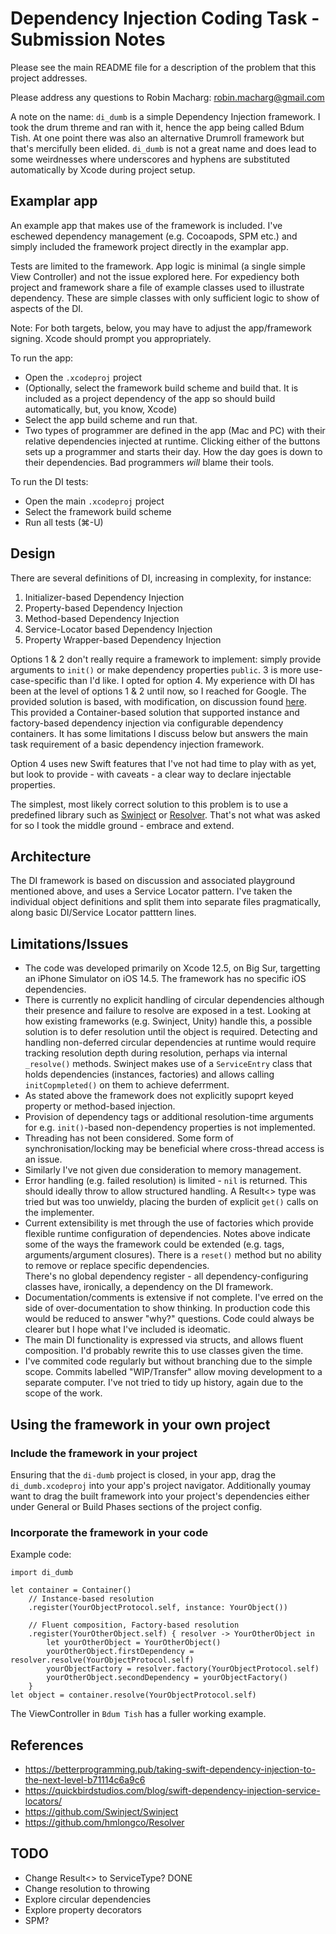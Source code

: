 #  Dependency Injection Coding Task - Submission Notes

Please see the main README file for a description of the problem that this project addresses.

Please address any questions to Robin Macharg: robin.macharg@gmail.com

A note on the name: `di_dumb` is a simple Dependency Injection framework.  I took the drum threme and ran with it, hence the app being called Bdum Tish.
At one point there was also an alternative Drumroll framework but that's mercifully been elided.  `di_dumb` is not a great name and does lead to some weirdnesses
where underscores and hyphens are substituted automatically by Xcode during project setup.

## Examplar app

An example app that makes use of the framework is included.  I've eschewed dependency management (e.g. Cocoapods, SPM etc.) and simply included the 
framework project directly in the examplar app.

Tests are limited to the framework.  App logic is minimal (a single simple View Controller) and not the issue explored here. For expediency both project and 
framework share a file of example classes used to illustrate dependency.  These are simple classes with only sufficient logic to show of aspects of the DI. 

Note: For both targets, below, you may have to adjust the app/framework signing. Xcode should prompt you appropriately.

To run the app:
- Open the `.xcodeproj` project
- (Optionally, select the framework build scheme and build that.  It is included as a project dependency of the app 
  so should build automatically, but, you know, Xcode)
- Select the app build scheme and run that.
- Two types of programmer are defined in the app (Mac and PC) with their relative dependencies injected at runtime.  Clicking either of the buttons sets up a 
  programmer and starts their day.  How the day goes is down to their dependencies. Bad programmers _will_ blame their tools.

To run the DI tests:
- Open the main `.xcodeproj` project
- Select the framework build scheme
- Run all tests (&#8984;-U)

## Design

There are several definitions of DI, increasing in complexity, for instance:

1. Initializer-based Dependency Injection
2. Property-based Dependency Injection
3. Method-based Dependency Injection
4. Service-Locator based Dependency Injection
5. Property Wrapper-based Dependency Injection

Options 1 & 2 don't really require a framework to implement: simply provide arguments to `init()` or make dependency properties 
`public`.  3 is more use-case-specific than I'd like.  I opted for option 4. My experience with DI has been at the level of options 1 & 2 until now, so I reached 
for Google.  The provided solution is based, with modification, on discussion found [here](https://quickbirdstudios.com/blog/swift-dependency-injection-service-locators/).  
This provided a Container-based solution that supported instance and factory-based dependency injection via configurable dependency 
containers.  It has some limitations I discuss below but answers the main task requirement of a basic dependency injection framework.

Option 4 uses new Swift features that I've not had time to play with as yet, but look to provide - with caveats - a clear way to declare injectable properties.

The simplest, most likely correct solution to this problem is to use a predefined library such as [Swinject](https://github.com/Swinject/Swinject) or 
[Resolver](https://github.com/hmlongco/Resolver).  That's not what was asked for so I took the middle ground - embrace and extend.

## Architecture

The DI framework is based on discussion and associated playground mentioned above, and uses a Service Locator pattern.  I've taken the individual object 
definitions and split them into separate files pragmatically, along basic DI/Service Locator patttern lines.

## Limitations/Issues

- The code was developed primarily on Xcode 12.5, on Big Sur, targetting an iPhone Simulator on iOS 14.5.  The framework has no specific iOS dependencies.
- There is currently no explicit handling of circular dependencies although their presence and failure to resolve are exposed in a test.  Looking at how existing 
  frameworks (e.g. Swinject, Unity) handle this, a possible solution is to defer resolution until the object is required.  Detecting and handling non-deferred circular 
  dependencies at runtime would require tracking resolution depth during resolution, perhaps via internal `_resolve()` methods.  Swinject makes use of a
  `ServiceEntry` class that holds dependencies (instances, factories) and allows calling `initCopmpleted()` on them to achieve deferrment.
- As stated above the framework does not explicitly supoprt keyed property or method-based injection.  
- Provision of dependency tags or additional resolution-time arguments for e.g. `init()`-based non-dependency properties is not implemented. 
- Threading has not been considered.  Some form of synchronisation/locking may be beneficial where cross-thread access is an issue.
- Similarly I've not given due consideration to memory management.
- Error handling (e.g. failed resolution) is limited - `nil` is returned.  This should ideally throw to allow structured handling.  A Result<> type was tried but was too 
  unwieldy, placing the burden of explicit `get()` calls on the implementer.
- Current extensibility is met through the use of factories which provide flexible runtime configuration of dependencies.  Notes above indicate some of the ways the
  framework could be extended (e.g. tags, arguments/argument closures).  There is a `reset()` method but no ability to remove or replace specific dependencies.  
  There's no global dependency register - all dependency-configuring classes have, ironically, a dependency on the DI framework.
- Documentation/comments is extensive if not complete.  I've erred on the side of over-documentation to show thinking.  In production code this would be reduced 
  to answer "why?" questions.  Code could always be clearer but I hope what I've included is ideomatic.
- The main DI functionality is expressed via structs, and allows fluent composition.  I'd probably rewrite this to use classes given the time.
- I've commited code regularly but without branching due to the simple scope.  Commits labelled "WIP/Transfer" allow moving development to a separate computer.
  I've not tried to tidy up history, again due to the scope of the work.

## Using the framework in your own project

### Include the framework in your project

Ensuring that the `di-dumb` project is closed, in your app, drag the `di_dumb.xcodeproj` into your app's project navigator.  Additionally youmay want to drag the 
built framework into your project's dependencies either under General or Build Phases sections of the project config. 

### Incorporate the framework in your code

Example code: 

```
import di_dumb

let container = Container()
    // Instance-based resolution
    .register(YourObjectProtocol.self, instance: YourObject())
    
    // Fluent composition, Factory-based resolution
    .register(YourOtherObject.self) { resolver -> YourOtherObject in
        let yourOtherObject = YourOtherObject()
        yourOtherObject.firstDependency = resolver.resolve(YourObjectProtocol.self)
        yourObjectFactory = resolver.factory(YourObjectProtocol.self)
        yourOtherObject.secondDependency = yourObjectFactory()
    }
let object = container.resolve(YourObjectProtocol.self)
```

The ViewController in `Bdum Tish` has a fuller working example. 

## References

* https://betterprogramming.pub/taking-swift-dependency-injection-to-the-next-level-b71114c6a9c6
* https://quickbirdstudios.com/blog/swift-dependency-injection-service-locators/
* https://github.com/Swinject/Swinject
* https://github.com/hmlongco/Resolver

## TODO

- Change Result<> to ServiceType? DONE
- Change resolution to throwing
- Explore circular dependencies
- Explore property decorators
- SPM?
